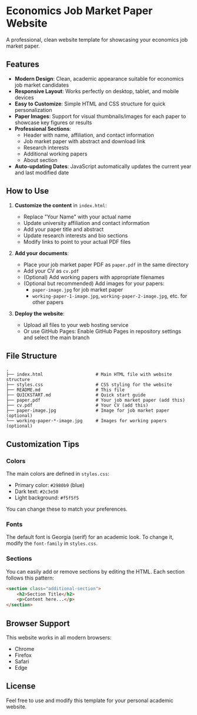 # Economics Job Market Paper Website

A professional, clean website template for showcasing your economics job market paper.

## Features

- **Modern Design**: Clean, academic appearance suitable for economics job market candidates
- **Responsive Layout**: Works perfectly on desktop, tablet, and mobile devices
- **Easy to Customize**: Simple HTML and CSS structure for quick personalization
- **Paper Images**: Support for visual thumbnails/images for each paper to showcase key figures or results
- **Professional Sections**: 
  - Header with name, affiliation, and contact information
  - Job market paper with abstract and download link
  - Research interests
  - Additional working papers
  - About section
- **Auto-updating Dates**: JavaScript automatically updates the current year and last modified date

## How to Use

1. **Customize the content** in `index.html`:
   - Replace "Your Name" with your actual name
   - Update university affiliation and contact information
   - Add your paper title and abstract
   - Update research interests and bio sections
   - Modify links to point to your actual PDF files

2. **Add your documents**:
   - Place your job market paper PDF as `paper.pdf` in the same directory
   - Add your CV as `cv.pdf`
   - (Optional) Add working papers with appropriate filenames
   - (Optional but recommended) Add images for your papers:
     - `paper-image.jpg` for job market paper
     - `working-paper-1-image.jpg`, `working-paper-2-image.jpg`, etc. for other papers

3. **Deploy the website**:
   - Upload all files to your web hosting service
   - Or use GitHub Pages: Enable GitHub Pages in repository settings and select the main branch

## File Structure

```
.
├── index.html                    # Main HTML file with website structure
├── styles.css                    # CSS styling for the website
├── README.md                     # This file
├── QUICKSTART.md                 # Quick start guide
├── paper.pdf                     # Your job market paper (add this)
├── cv.pdf                        # Your CV (add this)
├── paper-image.jpg               # Image for job market paper (optional)
└── working-paper-*-image.jpg     # Images for working papers (optional)
```

## Customization Tips

### Colors
The main colors are defined in `styles.css`:
- Primary color: `#2980b9` (blue)
- Dark text: `#2c3e50`
- Light background: `#f5f5f5`

You can change these to match your preferences.

### Fonts
The default font is Georgia (serif) for an academic look. To change it, modify the `font-family` in `styles.css`.

### Sections
You can easily add or remove sections by editing the HTML. Each section follows this pattern:
```html
<section class="additional-section">
    <h2>Section Title</h2>
    <p>Content here...</p>
</section>
```

## Browser Support

This website works in all modern browsers:
- Chrome
- Firefox
- Safari
- Edge

## License

Feel free to use and modify this template for your personal academic website.
